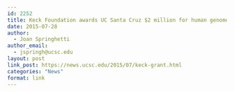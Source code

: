 ```yaml
---
id: 2252
title: Keck Foundation awards UC Santa Cruz $2 million for human genome variation project
date: 2015-07-28
author:
  - Joan Springhetti
author_email:
  - jspringh@ucsc.edu
layout: post
link_post: https://news.ucsc.edu/2015/07/keck-grant.html
categories: "News"
format: link
---
```

